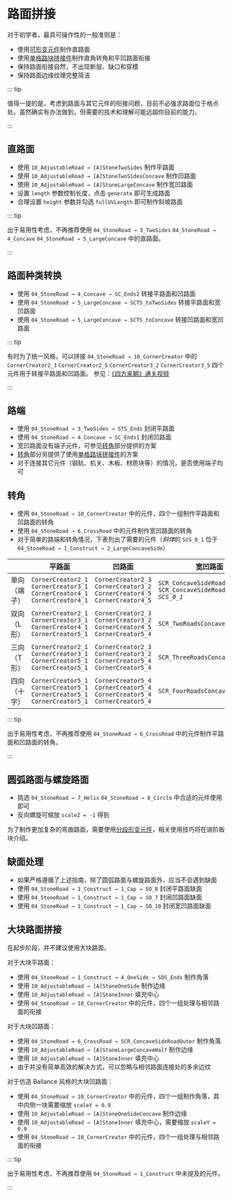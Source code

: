 # 路面拼接

对于初学者，最具可操作性的一般准则是：

- 使用[可形变元件](/glossary/adjustable-road.md)制作直路面
- 使用[单格路块拼接件](/glossary/stone-road.md#单格路块拼接件)制作直角转角和平凹路面衔接
- 保持路面衔接自然，不出现断层、缺口和穿模
- 保持路面边缘纹理完整简洁

::: tip

值得一提的是，考虑到路面与其它元件的衔接问题，目前不必强求路面位于格点处。虽然确实有办法做到，但需要的技术和理解可能远超你目前的能力。

:::

## 直路面

- 使用 `10_AdjustableRoad → [A]StoneTwoSides` 制作平路面
- 使用 `10_AdjustableRoad → [A]StoneTwoSidesConcave` 制作凹路面
- 使用 `10_AdjustableRoad → [A]StoneLargeConcave` 制作宽凹路面
- 设置 `length` 参数控制长度，点击 `generate` 即可生成路面
- 合理设置 `height` 参数并勾选 `fullUVLength` 即可制作斜坡路面

::: tip

出于易用性考虑，不再推荐使用 `04_StoneRoad → 3_TwoSides` `04_StoneRoad → 4_Concave` `04_StoneRoad → 5_LargeConcave` 中的直路面。

:::

## 路面种类转换

- 使用 `04_StoneRoad → 4_Concave → SC_Ends2` 转接平路面和凹路面
- 使用 `04_StoneRoad → 5_LargeConcave → SCTS_toTwoSides` 转接平路面和宽凹路面
- 使用 `04_StoneRoad → 5_LargeConcave → SCTS_toConcave` 转接凹路面和宽凹路面

::: tip

有时为了统一风格，可以拼接 `04_StoneRoad → 10_CornerCreator` 中的 `CornerCreator2_3` `CornerCreator2_5` `CornerCreator3_2` `CornerCreator3_5` 四个元件用于转接平路面和凹路面。
参见：[《四方来朝》通关视频](https://www.bilibili.com/video/BV1554y1Y7YB)

:::

## 路端

- 使用 `04_StoneRoad → 3_TwoSides → STS_Ends` 封闭平路面
- 使用 `04_StoneRoad → 4_Concave → SC_Ends1` 封闭凹路面
- 宽凹路面没有端子元件，可参见[转角](#转角)部分提供的方案
- [转角](#转角)部分另提供了使用[单格路块拼接件](/glossary/stone-road.md#单格路块拼接件)的方案
- 对于连接其它元件（钢轨、机关、木板、材质块等）的情况，是否使用端子均可

## 转角

- 使用 `04_StoneRoad → 10_CornerCreator` 中的元件，四个一组制作平路面和凹路面的转角
- 使用 `04_StoneRoad → 6_CrossRoad` 中的元件制作宽凹路面的转角
- 对于简单的路端和转角情况，下表列出了需要的元件（*斜体*的 `SCS_0_1` 位于 `04_StoneRoad → 1_Construct → 2_LargeConcaveSide`）

|              | 平路面                                                                                  | 凹路面                                                                                  | 宽凹路面                                                                  |
| ------------ | --------------------------------------------------------------------------------------- | --------------------------------------------------------------------------------------- | ------------------------------------------------------------------------- |
| 单向（端子） | `CornerCreator2_1`<br/>`CornerCreator3_1`<br/>`CornerCreator4_1`<br/>`CornerCreator4_1` | `CornerCreator2_3`<br/>`CornerCreator3_2`<br/>`CornerCreator4_5`<br/>`CornerCreator4_5` | `SCR_ConcaveSideRoadOuter`<br/>`SCR_ConcaveSideRoadOuter`<br/>_`SCS_0_1`_ |
| 双向（L 形） | `CornerCreator2_1`<br/>`CornerCreator3_1`<br/>`CornerCreator4_1`<br/>`CornerCreator5_1` | `CornerCreator2_3`<br/>`CornerCreator3_2`<br/>`CornerCreator4_5`<br/>`CornerCreator5_4` | `SCR_TwoRoadsConcaveTwoSides`                                             |
| 三向（T 形） | `CornerCreator2_1`<br/>`CornerCreator3_1`<br/>`CornerCreator5_1`<br/>`CornerCreator5_1` | `CornerCreator2_3`<br/>`CornerCreator3_2`<br/>`CornerCreator5_4`<br/>`CornerCreator5_4` | `SCR_ThreeRoadsConcaveTwoSides`                                           |
| 四向（十字） | `CornerCreator5_1`<br/>`CornerCreator5_1`<br/>`CornerCreator5_1`<br/>`CornerCreator5_1` | `CornerCreator5_4`<br/>`CornerCreator5_4`<br/>`CornerCreator5_4`<br/>`CornerCreator5_4` | `SCR_FourRoadsConcaveTwoSides`                                            |

::: tip

出于易用性考虑，不再推荐使用 `04_StoneRoad → 6_CrossRoad` 中的元件制作平路面和凹路面的转角。

:::

## 圆弧路面与螺旋路面

- 挑选 `04_StoneRoad → 7_Helix` `04_StoneRoad → 8_Circle` 中合适的元件使用即可
- 反向螺旋可缩放 `scaleZ = -1` 得到

为了制作更加复杂的弯曲路面，需要使用[分段形变元件](/glossary/adjustable-road.md)，相关使用技巧将在进阶板块介绍。

## 缺面处理

- 如果严格遵循了上述指南，除了圆弧路面与螺旋路面外，应当不会遇到缺面
- 使用 `04_StoneRoad → 1_Construct → 1_Cap → SO_8` 封闭平路面缺面
- 使用 `04_StoneRoad → 1_Construct → 1_Cap → SO_7` 封闭凹路面缺面
- 使用 `04_StoneRoad → 1_Construct → 1_Cap → SO_10` 封闭宽凹路面缺面

## 大块路面拼接

在起步阶段，并不建议使用大块路面。

对于大块平路面：

- 使用 `04_StoneRoad → 1_Construct → 4_OneSide → SOS_Ends` 制作角落
- 使用 `10_AdjustableRoad → [A]StoneOneSide` 制作边缘
- 使用 `10_AdjustableRoad → [A]StoneInner` 填充中心
- 使用 `04_StoneRoad → 10_CornerCreator` 中的元件，四个一组处理与相邻路面的衔接

对于大块凹路面：

- 使用 `04_StoneRoad → 6_CrossRoad → SCR_ConcaveSideRoadOuter` 制作角落
- 使用 `10_AdjustableRoad → [A]StoneLargeConcaveHalf` 制作边缘
- 使用 `10_AdjustableRoad → [A]StoneInner` 填充中心
- 由于并没有简单高效的解决方式，可以忽略与相邻路面连接处的多余边纹

对于仿造 Ballance 风格的大块凹路面：

- 使用 `04_StoneRoad → 10_CornerCreator` 中的元件，四个一组制作角落，其中内侧一块需要缩放 `scaleY = 0.9`
- 使用 `10_AdjustableRoad → [A]StoneOneSideConcave` 制作边缘
- 使用 `10_AdjustableRoad → [A]StoneInner` 填充中心，需要缩放 `scaleY = 0.9`
- 使用 `04_StoneRoad → 10_CornerCreator` 中的元件，四个一组处理与相邻路面的衔接

::: tip

出于易用性考虑，不再推荐使用 `04_StoneRoad → 1_Construct` 中未提及的元件。

:::
